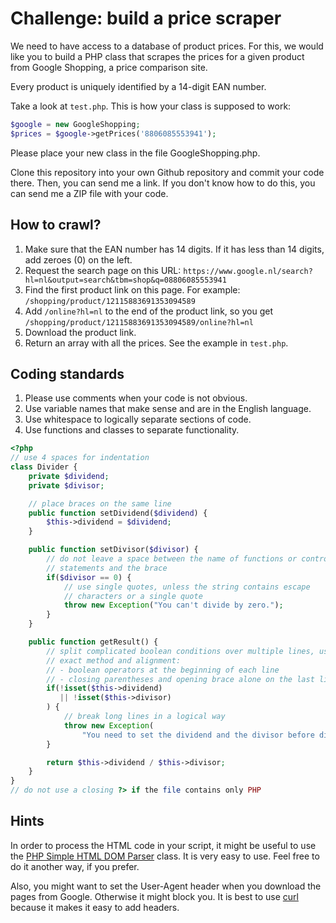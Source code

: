 Challenge: build a price scraper
================================

We need to have access to a database of product prices. For this, we would like
you to build a PHP class that scrapes the prices for a given product from Google
Shopping, a price comparison site.

Every product is uniquely identified by a 14-digit EAN number.

Take a look at `test.php`. This is how your class is supposed to work:

```php
$google = new GoogleShopping;
$prices = $google->getPrices('8806085553941');
```

Please place your new class in the file GoogleShopping.php.

Clone this repository into your own Github repository and commit your code
there. Then, you can send me a link. If you don't know how to do this, you can
send me a ZIP file with your code.

How to crawl?
-------------

1. Make sure that the EAN number has 14 digits. If it has less than 14 digits,
   add zeroes (0) on the left.
1. Request the search page on this URL:
   `https://www.google.nl/search?hl=nl&output=search&tbm=shop&q=08806085553941`
1. Find the first product link on this page. For example:
   `/shopping/product/12115883691353094589`
1. Add `/online?hl=nl` to the end of the product link, so you get
   `/shopping/product/12115883691353094589/online?hl=nl`
1. Download the product link.
1. Return an array with all the prices. See the example in `test.php`.

Coding standards
----------------

1. Please use comments when your code is not obvious.
1. Use variable names that make sense and are in the English language.
1. Use whitespace to logically separate sections of code.
1. Use functions and classes to separate functionality.

```php
<?php
// use 4 spaces for indentation
class Divider {
    private $dividend;
    private $divisor;

    // place braces on the same line
    public function setDividend($dividend) {
        $this->dividend = $dividend;
    }

    public function setDivisor($divisor) {
        // do not leave a space between the name of functions or control
        // statements and the brace
        if($divisor == 0) {
            // use single quotes, unless the string contains escape
            // characters or a single quote
            throw new Exception("You can't divide by zero.");
        }
    }

    public function getResult() {
        // split complicated boolean conditions over multiple lines, using this
        // exact method and alignment:
        // - boolean operators at the beginning of each line
        // - closing parentheses and opening brace alone on the last line
        if(!isset($this->dividend)
           || !isset($this->divisor)
        ) {
            // break long lines in a logical way
            throw new Exception(
                "You need to set the dividend and the divisor before dividing");
        }

        return $this->dividend / $this->divisor;
    }
}
// do not use a closing ?> if the file contains only PHP
```

Hints
-----

In order to process the HTML code in your script, it might be useful to use the
[PHP Simple HTML DOM Parser](http://simplehtmldom.sourceforge.net/) class. It is
very easy to use. Feel free to do it another way, if you prefer.

Also, you might want to set the User-Agent header when you download the pages
from Google. Otherwise it might block you. It is best to use
[curl](http://php.net/curl) because it makes it easy to add headers.
